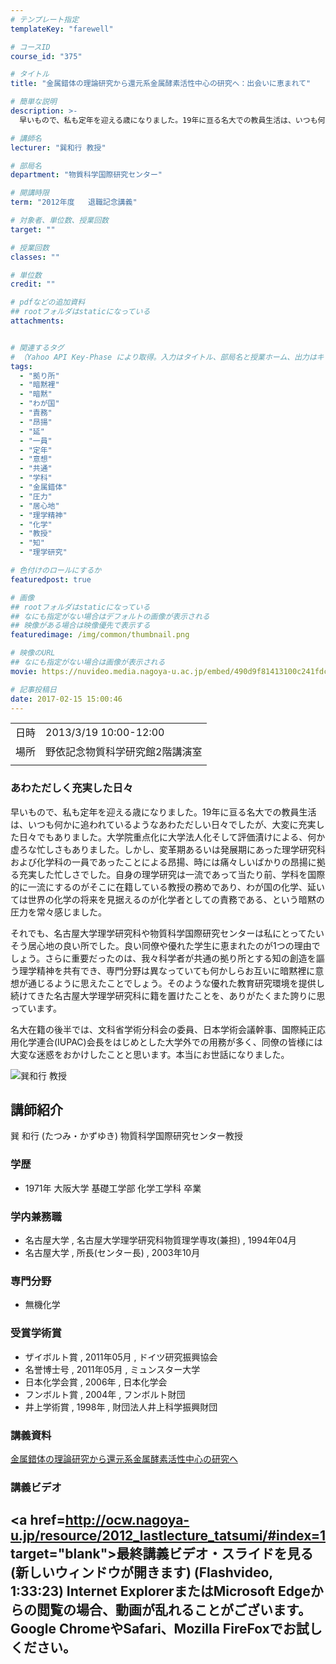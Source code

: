 ```yaml
---
# テンプレート指定
templateKey: "farewell"

# コースID
course_id: "375"

# タイトル
title: "金属錯体の理論研究から還元系金属酵素活性中心の研究へ：出会いに恵まれて"

# 簡単な説明
description: >-
  早いもので、私も定年を迎える歳になりました。19年に亘る名大での教員生活は、いつも何かに追われているようなあわただしい日々でしたが、大変に充実した日々でもありました。大学院重点化に大学法人化そして評価漬けによる、何か虚ろな忙しさもありました。しかし、変革期あるいは発展期にあった理学研究科および化学科の一員であったことによる昂揚、時には痛々しいばかりの昂揚に拠る充実した忙しさでした。自身の理学研 ....

# 講師名
lecturer: "巽和行 教授"

# 部局名
department: "物質科学国際研究センター"

# 開講時限
term: "2012年度	退職記念講義"

# 対象者、単位数、授業回数
target: ""

# 授業回数
classes: ""

# 単位数
credit: ""

# pdfなどの追加資料
## rootフォルダはstaticになっている
attachments:


# 関連するタグ
# （Yahoo API Key-Phase により取得。入力はタイトル、部局名と授業ホーム、出力はキーフレーズ（tags））
tags:
  - "拠り所"
  - "暗黙裡"
  - "暗黙"
  - "わが国"
  - "責務"
  - "昂揚"
  - "延"
  - "一員"
  - "定年"
  - "意想"
  - "共通"
  - "学科"
  - "金属錯体"
  - "圧力"
  - "居心地"
  - "理学精神"
  - "化学"
  - "教授"
  - "知"
  - "理学研究"

# 色付けのロールにするか
featuredpost: true

# 画像
## rootフォルダはstaticになっている
## なにも指定がない場合はデフォルトの画像が表示される
## 映像がある場合は映像優先で表示する
featuredimage: /img/common/thumbnail.png

# 映像のURL
## なにも指定がない場合は画像が表示される
movie: https://nuvideo.media.nagoya-u.ac.jp/embed/490d9f81413100c241fdc4b91718f7de3339a4ae

# 記事投稿日
date: 2017-02-15 15:00:46
---
```


|   |   |
|---|---|
| 日時 | 2013/3/19  10:00-12:00 |
| 場所 | 野依記念物質科学研究館2階講演室 |
|   |   |


### あわただしく充実した日々

早いもので、私も定年を迎える歳になりました。19年に亘る名大での教員生活は、いつも何かに追われているようなあわただしい日々でしたが、大変に充実した日々でもありました。大学院重点化に大学法人化そして評価漬けによる、何か虚ろな忙しさもありました。しかし、変革期あるいは発展期にあった理学研究科および化学科の一員であったことによる昂揚、時には痛々しいばかりの昂揚に拠る充実した忙しさでした。自身の理学研究は一流であって当たり前、学科を国際的に一流にするのがそこに在籍している教授の務めであり、わが国の化学、延いては世界の化学の将来を見据えるのが化学者としての責務である、という暗黙の圧力を常々感じました。

それでも、名古屋大学理学研究科や物質科学国際研究センターは私にとってたいそう居心地の良い所でした。良い同僚や優れた学生に恵まれたのが1つの理由でしょう。さらに重要だったのは、我々科学者が共通の拠り所とする知の創造を謳う理学精神を共有でき、専門分野は異なっていても何かしらお互いに暗黙裡に意想が通じるように思えたことでしょう。そのような優れた教育研究環境を提供し続けてきた名古屋大学理学研究科に籍を置けたことを、ありがたくまた誇りに思っています。

名大在籍の後半では、文科省学術分科会の委員、日本学術会議幹事、国際純正応用化学連合(IUPAC)会長をはじめとした大学外での用務が多く、同僚の皆様には大変な迷惑をおかけしたことと思います。本当にお世話になりました。


![巽和行 教授](https://ocw.nagoya-u.jp/files/375/H24tatsumi.jpg) 
## 講師紹介

巽 和行 (たつみ・かずゆき) 物質科学国際研究センター教授

### 学歴

* 1971年 大阪大学 基礎工学部 化学工学科 卒業

### 学内兼務職

* 名古屋大学 , 名古屋大学理学研究科物質理学専攻(兼担) , 1994年04月
* 名古屋大学 , 所長(センター長) , 2003年10月

### 専門分野

* 無機化学

### 受賞学術賞

* ザイボルト賞 , 2011年05月 , ドイツ研究振興協会
* 名誉博士号 , 2011年05月 , ミュンスター大学
* 日本化学会賞 , 2006年 , 日本化学会
* フンボルト賞 , 2004年 , フンボルト財団
* 井上学術賞 , 1998年 , 財団法人井上科学振興財団


### 講義資料

[金属錯体の理論研究から還元系金属酵素活性中心の研究へ](https://ocw.nagoya-u.jp/files/375/H24tatsumiLL_materials.pdf) 
### 講義ビデオ

<a href=http://ocw.nagoya-u.jp/resource/2012_lastlecture_tatsumi/#index=1 target="blank">最終講義ビデオ・スライドを見る (新しいウィンドウが開きます)</a> (Flashvideo, 1:33:23)
Internet ExplorerまたはMicrosoft Edgeからの閲覧の場合、動画が乱れることがございます。
Google ChromeやSafari、Mozilla FireFoxでお試しください。
-----